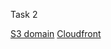 Task 2

[S3 domain](https://my-first-app-alda.s3.eu-west-1.amazonaws.com/)
[Cloudfront](https://d3vggi8kvbyh92.cloudfront.net/) 